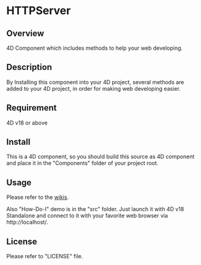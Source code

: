 # HTTPServer

## Overview

4D Component which includes methods to help your web developing.

## Description

By Installing this component into your 4D project, several methods are added to your 4D project, in order for making web developing easier.

## Requirement

4D v18 or above

## Install

This is a 4D component, so you should build this source as 4D component and place it in the "Components" folder of your project root.

## Usage

Please refer to the [wikis](https://github.com/KoichiHaradaEndor/HTTPServer/wiki).

Also "How-Do-I" demo is in the "src" folder. Just launch it with 4D v18 Standalone and connect to it with your favorite web browser via http://localhost/.

## License

Please refer to "LICENSE" file.
